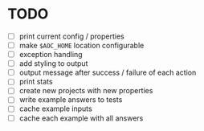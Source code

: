 # TODO

* [ ] print current config / properties
* [ ] make `$AOC_HOME` location configurable
* [ ] exception handling
* [ ] add styling to output
* [ ] output message after success / failure of each action
* [ ] print stats
* [ ] create new projects with new properties
* [ ] write example answers to tests
* [ ] cache example inputs
* [ ] cache each example with all answers

